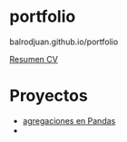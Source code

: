 # portfolio
balrodjuan.github.io/portfolio

[Resumen CV](cv/Julio_cv.pdf)


# Proyectos
- [agregaciones en Pandas](agregaciones/img/4_1.png)
- 
